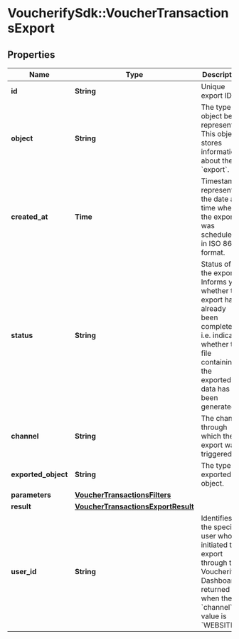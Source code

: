 # VoucherifySdk::VoucherTransactionsExport

## Properties

| Name | Type | Description | Notes |
| ---- | ---- | ----------- | ----- |
| **id** | **String** | Unique export ID. | [optional] |
| **object** | **String** | The type of object being represented. This object stores information about the &#x60;export&#x60;. | [optional][default to &#39;export&#39;] |
| **created_at** | **Time** | Timestamp representing the date and time when the export was scheduled in ISO 8601 format. | [optional] |
| **status** | **String** | Status of the export. Informs you whether the export has already been completed, i.e. indicates whether the file containing the exported data has been generated. | [optional][default to &#39;SCHEDULED&#39;] |
| **channel** | **String** | The channel through which the export was triggered. | [optional][default to &#39;API&#39;] |
| **exported_object** | **String** | The type of exported object. | [optional][default to &#39;voucher_transactions&#39;] |
| **parameters** | [**VoucherTransactionsFilters**](VoucherTransactionsFilters.md) |  |  |
| **result** | [**VoucherTransactionsExportResult**](VoucherTransactionsExportResult.md) |  | [optional] |
| **user_id** | **String** | Identifies the specific user who initiated the export through the Voucherify Dashboard; returned when the &#x60;channel&#x60; value is &#x60;WEBSITE&#x60;. | [optional] |


